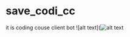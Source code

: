 # save_codi_cc
it is coding couse client bot
![alt text](![alt text](https://www.onlinecourses24x7.com/wp-content/uploads/2017/12/Python-para-Hackers-ticos-Curso-completo.jpg)
